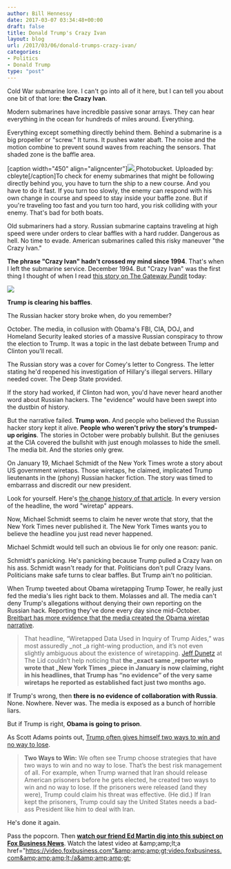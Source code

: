 ```yaml
---
author: Bill Hennessy
date: 2017-03-07 03:34:48+00:00
draft: false
title: Donald Trump's Crazy Ivan
layout: blog
url: /2017/03/06/donald-trumps-crazy-ivan/
categories:
- Politics
- Donald Trump
type: "post"
---
```


Cold War submarine lore. I can't go into all of it here, but I can tell you about one bit of that lore: **the Crazy Ivan**.

Modern submarines have incredible passive sonar arrays. They can hear everything in the ocean for hundreds of miles around. Everything.

Everything except something directly behind them. Behind a submarine is a big propeller or "screw." It turns. It pushes water abaft. The noise and the motion combine to prevent sound waves from reaching the sensors. That shaded zone is the baffle area.



[caption width="450" align="aligncenter"][![](https://i471.photobucket.com/albums/rr74/cbleyte/Submarine_baffles.png)
](https://s471.photobucket.com/user/cbleyte/media/Submarine_baffles.png.html) Photobucket. Uploaded by: cbleyte[/caption]To check for enemy submarines that might be following directly behind you, you have to turn the ship to a new course. And you have to do it fast. If you turn too slowly, the enemy can respond with his own change in course and speed to stay inside your baffle zone. But if you're traveling too fast and you turn too hard, you risk colliding with your enemy. That's bad for both boats.

Old submariners had a story. Russian submarine captains traveling at high speed were under orders to clear baffles with a hard rudder. Dangerous as hell. No time to evade. American submarines called this risky maneuver "the Crazy Ivan."

**The phrase "Crazy Ivan" hadn't crossed my mind since 1994**. That's when I left the submarine service. December 1994. But "Crazy Ivan" was the first thing I thought of when I read [this story on The Gateway Pundit](https://www.thegatewaypundit.com/2017/03/flashback-ny-times-front-page-headline-wiretapped-data-used-inquiry-trump-aides/) today:

[![](https://hennessysview.com/wp-content/uploads/2017/03/Screenshot-2017-03-06-21.10.12.png)
](https://www.thegatewaypundit.com/2017/03/flashback-ny-times-front-page-headline-wiretapped-data-used-inquiry-trump-aides/)

**Trump is clearing his baffles**.

The Russian hacker story broke when, do you remember?

October. The media, in collusion with Obama's FBI, CIA, DOJ, and Homeland Security leaked stories of a massive Russian conspiracy to throw the election to Trump. It was a topic in the last debate between Trump and Clinton you'll recall.

The Russian story was a cover for Comey's letter to Congress. The letter stating he'd reopened his investigation of Hillary's illegal servers. Hillary needed cover. The Deep State provided.

If the story had worked, if Clinton had won, you'd have never heard another word about Russian hackers. The "evidence" would have been swept into the dustbin of history.

But the narrative failed. **Trump won.** And people who believed the Russian hacker story kept it alive. **People who weren't privy the story's trumped-up origins**. The stories in October were probably bullshit. But the geniuses at the CIA covered the bullshit with just enough molasses to hide the smell. The media bit. And the stories only grew.

On January 19, Michael Schmidt of the New York Times wrote a story about US government wiretaps. Those wiretaps, he claimed, implicated Trump lieutenants in the (phony) Russian hacker fiction. The story was timed to embarrass and discredit our new president.

Look for yourself. Here's [the change history of that article](https://www.newsdiffs.org/article-history/www.nytimes.com/2017/01/19/us/politics/trump-russia-associates-investigation.html). In every version of the headline, the word "wiretap" appears.

Now, Michael Schmidt seems to claim he never wrote that story, that the New York Times never published it. The New York Times wants you to believe the headline you just read never happened.

Michael Schmidt would tell such an obvious lie for only one reason: panic.

Schmidt's panicking. He's panicking because Trump pulled a Crazy Ivan on his ass. Schmidt wasn't ready for that. Politicians don't pull Crazy Ivans. Politicians make safe turns to clear baffles. But Trump ain't no politician.

When Trump tweeted about Obama wiretapping Trump Tower, he really just fed the media's lies right back to them. Molasses and all. The media can't deny Trump's allegations without denying their own reporting on the Russian hack. Reporting they've done every day since mid-October. [Breitbart has more evidence that the media created the Obama wiretap narrative](https://www.breitbart.com/big-government/2017/03/06/dear-mainstream-media-you-made-deepstategate-happen/).



> That headline, “Wiretapped Data Used in Inquiry of Trump Aides,” was most assuredly _not _a right-wing production, and it’s not even slightly ambiguous about the existence of wiretapping. [Jeff Dunetz](https://lidblog.com/same-ny-times-reporter/) at The Lid couldn’t help noticing that **the _exact same _reporter who wrote that _New York Times _piece in January is now claiming, right in his headlines, that Trump has “no evidence” of the very same wiretaps he reported as established fact just two months ago.**



If Trump's wrong, then **there is no evidence of collaboration with Russia**. None. Nowhere. Never was. The media is exposed as a bunch of horrible liars.

But if Trump is right, **Obama is going to prison**.

As Scott Adams points out, [Trump often gives himself two ways to win and no way to lose](https://blog.dilbert.com/post/150603095761/assessing-the-risk-of-trump).



> **Two Ways to Win:** We often see Trump choose strategies that have two ways to win and no way to lose. That’s the best risk management of all. For example, when Trump warned that Iran should release American prisoners before he gets elected, he created two ways to win and no way to lose. If the prisoners were released (and they were), Trump could claim his threat was effective. (He did.) If Iran kept the prisoners, Trump could say the United States needs a bad-ass President like him to deal with Iran.



He's done it again.

Pass the popcorn. Then [**watch our friend Ed Martin dig into this subject on Fox Business News**](https://video.foxbusiness.com/v/5349654926001/?#sp=show-clips).
Watch the latest video at &amp;amp;amp;lt;a href="https://video.foxbusiness.com"&amp;amp;amp;gt;video.foxbusiness.com&amp;amp;amp;lt;/a&amp;amp;amp;gt;
